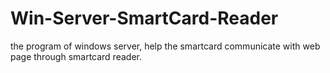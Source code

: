 Win-Server-SmartCard-Reader
===========================

the program of windows server, help the smartcard communicate with web page through smartcard reader.
